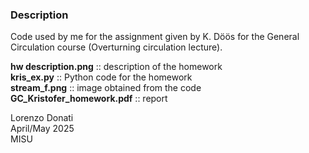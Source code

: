 ### Description

Code used by me for the assignment given by K. Döös for the General Circulation course (Overturning circulation lecture).  

**hw description.png** :: description of the homework  
**kris_ex.py** :: Python code for the homework  
**stream_f.png** :: image obtained from the code  
**GC_Kristofer_homework.pdf** :: report   

Lorenzo Donati  
April/May 2025  
MISU  
